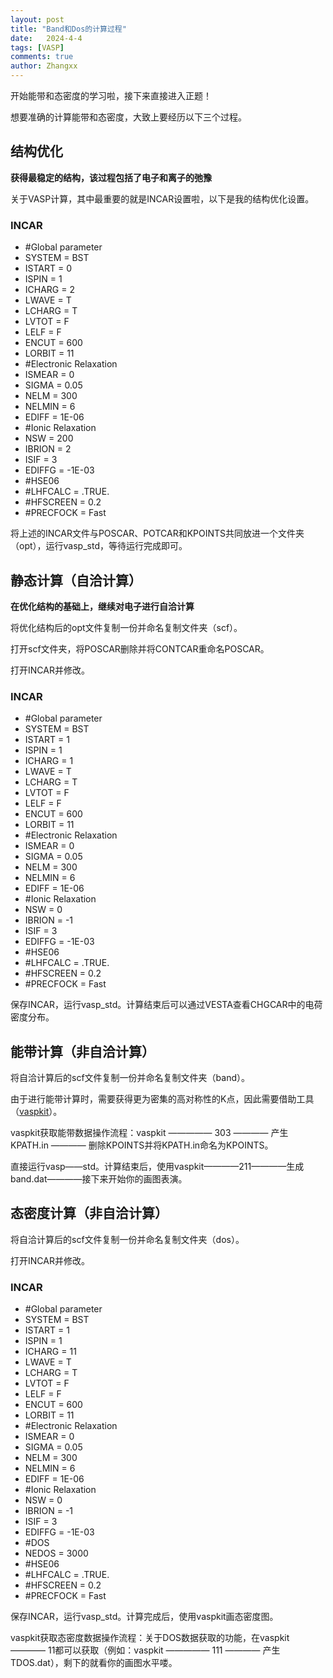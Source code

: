 ```yaml
---
layout: post
title: "Band和Dos的计算过程"
date:   2024-4-4
tags: [VASP]
comments: true
author: Zhangxx
---
```


开始能带和态密度的学习啦，接下来直接进入正题！

<!-- more -->

想要准确的计算能带和态密度，大致上要经历以下三个过程。
## 结构优化
**获得最稳定的结构，该过程包括了电子和离子的弛豫**

关于VASP计算，其中最重要的就是INCAR设置啦，以下是我的结构优化设置。

### INCAR
- #Global  parameter
- SYSTEM = BST
- ISTART = 0
- ISPIN  = 1 
- ICHARG = 2
- LWAVE = T 
- LCHARG = T 
- LVTOT = F 
- LELF = F 
- ENCUT = 600 
- LORBIT = 11
- #Electronic Relaxation
- ISMEAR = 0
- SIGMA = 0.05
- NELM = 300
- NELMIN = 6
- EDIFF = 1E-06
- #Ionic Relaxation
- NSW = 200
- IBRION = 2
- ISIF = 3
- EDIFFG = -1E-03
- #HSE06
- #LHFCALC   = .TRUE.
- #HFSCREEN  = 0.2 
- #PRECFOCK  = Fast
 
将上述的INCAR文件与POSCAR、POTCAR和KPOINTS共同放进一个文件夹（opt），运行vasp_std，等待运行完成即可。

## 静态计算（自洽计算）
**在优化结构的基础上，继续对电子进行自洽计算**

将优化结构后的opt文件复制一份并命名复制文件夹（scf）。

打开scf文件夹，将POSCAR删除并将CONTCAR重命名POSCAR。

打开INCAR并修改。

### INCAR
- #Global  parameter
- SYSTEM = BST
- ISTART = 1
- ISPIN  = 1 
- ICHARG = 1
- LWAVE = T 
- LCHARG = T 
- LVTOT = F 
- LELF = F 
- ENCUT = 600 
- LORBIT = 11
- #Electronic Relaxation
- ISMEAR = 0
- SIGMA = 0.05
- NELM = 300
- NELMIN = 6
- EDIFF = 1E-06
- #Ionic Relaxation
- NSW = 0
- IBRION = -1
- ISIF = 3
- EDIFFG = -1E-03
- #HSE06
- #LHFCALC   = .TRUE.
- #HFSCREEN  = 0.2 
- #PRECFOCK  = Fast

保存INCAR，运行vasp_std。计算结束后可以通过VESTA查看CHGCAR中的电荷密度分布。

## 能带计算（非自洽计算）

将自洽计算后的scf文件复制一份并命名复制文件夹（band）。

由于进行能带计算时，需要获得更为密集的高对称性的K点，因此需要借助工具（[vaspkit](https://vaspkit.com)）。

vaspkit获取能带数据操作流程：vaspkit ————— 303 ———— 产生KPATH.in ———— 删除KPOINTS并将KPATH.in命名为KPOINTS。

直接运行vasp——std。计算结束后，使用vaspkit————211————生成band.dat————接下来开始你的画图表演。

## 态密度计算（非自洽计算）

将自洽计算后的scf文件复制一份并命名复制文件夹（dos）。

打开INCAR并修改。

### INCAR
- #Global  parameter
- SYSTEM = BST
- ISTART = 1
- ISPIN  = 1 
- ICHARG = 11
- LWAVE = T 
- LCHARG = T 
- LVTOT = F 
- LELF = F 
- ENCUT = 600 
- LORBIT = 11
- #Electronic Relaxation
- ISMEAR = 0
- SIGMA = 0.05
- NELM = 300
- NELMIN = 6
- EDIFF = 1E-06
- #Ionic Relaxation
- NSW = 0
- IBRION = -1
- ISIF = 3
- EDIFFG = -1E-03
- #DOS
- NEDOS = 3000
- #HSE06
- #LHFCALC   = .TRUE.
- #HFSCREEN  = 0.2 
- #PRECFOCK  = Fast

保存INCAR，运行vasp_std。计算完成后，使用vaspkit画态密度图。

vaspkit获取态密度数据操作流程：关于DOS数据获取的功能，在vaspkit ———— 11都可以获取（例如：vaspkit ————— 111 ———— 产生TDOS.dat），剩下的就看你的画图水平喽。

